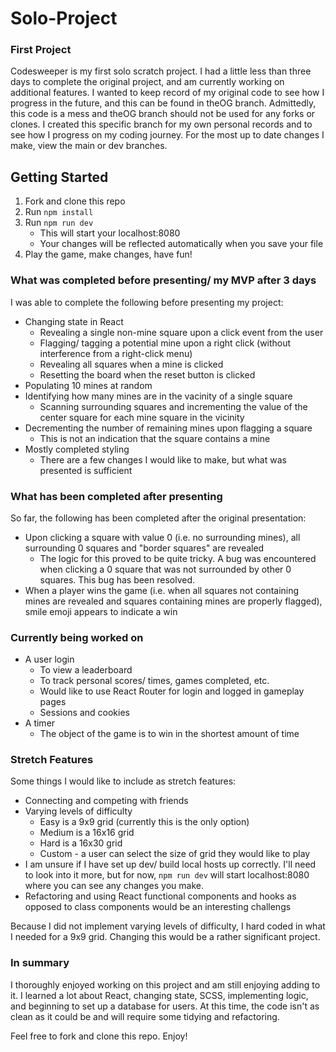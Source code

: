 # Solo-Project

### First Project

Codesweeper is my first solo scratch project. I had a little less than three days to complete the original project, and am currently working on additional features. I wanted to keep record of my original code to see how I progress in the future, and this can be found in theOG branch. Admittedly, this code is a mess and theOG branch should not be used for any forks or clones. I created this specific branch for my own personal records and to see how I progress on my coding journey. For the most up to date changes I make, view the main or dev branches. 

## Getting Started
1. Fork and clone this repo
2. Run `npm install`
3. Run `npm run dev`
    * This will start your localhost:8080
    * Your changes will be reflected automatically when you save your file
4. Play the game, make changes, have fun!
 

### What was completed before presenting/ my MVP after 3 days

I was able to complete the following before presenting my project:
- Changing state in React
  - Revealing a single non-mine square upon a click event from the user
  - Flagging/ tagging a potential mine upon a right click (without interference from a right-click menu)
  - Revealing all squares when a mine is clicked
  - Resetting the board when the reset button is clicked
- Populating 10 mines at random
- Identifying how many mines are in the vacinity of a single square
  - Scanning surrounding squares and incrementing the value of the center square for each mine square in the vicinity
- Decrementing the number of remaining mines upon flagging a square
  - This is not an indication that the square contains a mine
- Mostly completed styling
  - There are a few changes I would like to make, but what was presented is sufficient

### What has been completed after presenting

So far, the following has been completed after the original presentation:
- Upon clicking a square with value 0 (i.e. no surrounding mines), all surrounding 0 squares and "border squares" are revealed
  - The logic for this proved to be quite tricky. A bug was encountered when clicking a 0 square that was not surrounded by other 0 squares. This bug has been resolved.
- When a player wins the game (i.e. when all squares not containing mines are revealed and squares containing mines are properly flagged), smile emoji appears to indicate a win

  
### Currently being worked on

- A user login
  - To view a leaderboard
  - To track personal scores/ times, games completed, etc.
  - Would like to use React Router for login and logged in gameplay pages
  - Sessions and cookies
- A timer
  - The object of the game is to win in the shortest amount of time

### Stretch Features

Some things I would like to include as stretch features:
- Connecting and competing with friends
- Varying levels of difficulty
  - Easy is a 9x9 grid (currently this is the only option)
  - Medium is a 16x16 grid
  - Hard is a 16x30 grid
  - Custom - a user can select the size of grid they would like to play
- I am unsure if I have set up dev/ build local hosts up correctly. I'll need to look into it more, but for now, `npm run dev` will start localhost:8080 where you can see any changes you make.
- Refactoring and using React functional components and hooks as opposed to class components would be an interesting challengs

Because I did not implement varying levels of difficulty, I hard coded in what I needed for a 9x9 grid. Changing this would be a rather significant project.

### In summary

I thoroughly enjoyed working on this project and am still enjoying adding to it. I learned a lot about React, changing state, SCSS, implementing logic, and beginning to set up a database for users. At this time, the code isn't as clean as it could be and will require some tidying and refactoring.

Feel free to fork and clone this repo. Enjoy!
